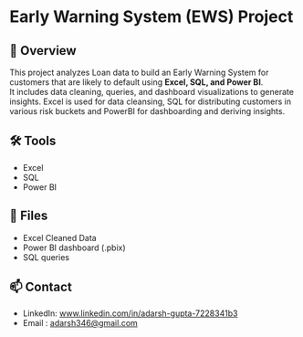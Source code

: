 
# Early Warning System (EWS) Project

## 📌 Overview
This project analyzes Loan data to build an Early Warning System for customers that are likely to default using **Excel, SQL, and Power BI**.  
It includes data cleaning, queries, and dashboard visualizations to generate insights. Excel is used for data cleansing, SQL for distributing customers in various risk buckets and PowerBI for dashboarding and deriving insights.

## 🛠 Tools
- Excel  
- SQL  
- Power BI  

## 📂 Files
- Excel Cleaned Data 
- Power BI dashboard (.pbix)  
- SQL queries  

## 📫 Contact
- LinkedIn: www.linkedin.com/in/adarsh-gupta-7228341b3
- Email : adarsh346@gmail.com  
